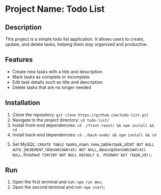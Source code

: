 # Project Name: Todo List

## Description
This project is a simple todo list application. It allows users to create, update, and delete tasks, helping them stay organized and productive.

## Features
- Create new tasks with a title and description
- Mark tasks as complete or incomplete
- Edit task details such as title and description
- Delete tasks that are no longer needed

## Installation
1. Clone the repository: `git clone https://github.com/todo-list.git`
2. Navigate to the project directory: `cd todo-list/`
3. Install front-end dependencies: `cd ./front-react/ && npm install && cd ..`
4. Install back-end dependencies: `cd ./back-node/ && npm install && cd ..`
4. Set MySQL: `CREATE TABLE `tasks_main`.`new_table` (
  `task_id` INT NOT NULL AUTO_INCREMENT,
  `title` VARCHAR(45) NOT NULL,
  `description` VARCHAR(45) NULL,
  `finished` TINYINT NOT NULL DEFAULT 0,
  PRIMARY KEY (`task_id`));`


## Run
1. Open the first terminal and run: `npm run dev`;
2. Open the second terminal and run: `npm start`;


